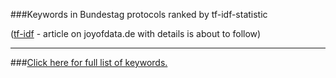 ###Keywords in Bundestag protocols ranked by tf-idf-statistic

([tf-idf](http://en.wikipedia.org/wiki/Tf–idf) - article on joyofdata.de with details is about to follow)

---

###[Click here for full list of keywords.](insights/keywords/readme.md)
